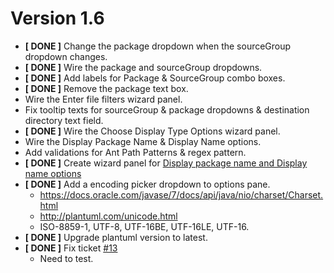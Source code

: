 Version 1.6
============
+ __[ DONE ]__ Change the package dropdown when the sourceGroup dropdown changes.
+ __[ DONE ]__ Wire the package and sourceGroup dropdowns.
+ __[ DONE ]__ Add labels for Package & SourceGroup combo boxes.
+ __[ DONE ]__ Remove the package text box.
+ Wire the Enter file filters wizard panel.
+ Fix tooltip texts for sourceGroup & package dropdowns & destination directory text field.
+ __[ DONE ]__ Wire the Choose Display Type Options wizard panel.
+ Wire the Display Package Name & Display Name options.
+ Add validations for Ant Path Patterns & regex pattern.
+ __[ DONE ]__ Create wizard panel for [Display package name and Display name options](http://plantuml-depend.sourceforge.net/display_option/display_option.html)
+ __[ DONE ]__ Add a encoding picker dropdown to options pane. 
    + https://docs.oracle.com/javase/7/docs/api/java/nio/charset/Charset.html
    + http://plantuml.com/unicode.html
    + ISO-8859-1, UTF-8, UTF-16BE, UTF-16LE, UTF-16.
+ __[ DONE ]__ Upgrade plantuml version to latest.
+ __[ DONE ]__ Fix ticket [#13](https://sourceforge.net/p/plantumlnb/tickets/13/)
    - Need to test.

